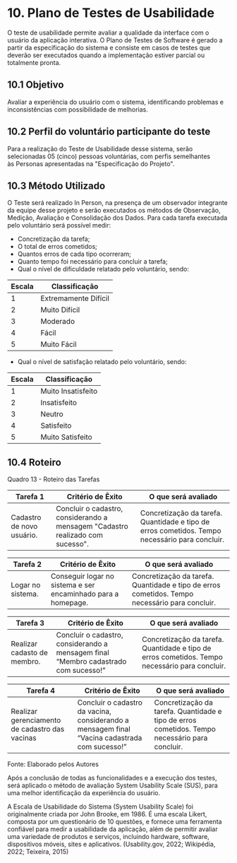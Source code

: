 # 10. Plano de Testes de Usabilidade

O teste de usabilidade permite avaliar a qualidade da interface com o usuário da aplicação interativa. O Plano de Testes de Software é gerado a partir da especificação do sistema e consiste em casos de testes que deverão ser executados quando a implementação estiver parcial ou totalmente pronta.


## 10.1 Objetivo

Avaliar a experiência do usuário com o sistema, identificando problemas e inconsistências com possibilidade de melhorias.


## 10.2 Perfil do voluntário participante do teste

Para a realização do Teste de Usabilidade desse sistema, serão selecionadas 05 (cinco) pessoas voluntárias, com perfis semelhantes às Personas apresentadas na "Especificação do Projeto".


## 10.3 Método Utilizado

O Teste será realizado In Person, na presença de um observador integrante da equipe desse projeto e serão executados os métodos de Observação, Medição, Avaliação e Consolidação dos Dados.
Para cada tarefa executada pelo voluntário será possível medir:

- Concretização da tarefa;
- O total de erros cometidos;
- Quantos erros de cada tipo ocorreram;
- Quanto tempo foi necessário para concluir a tarefa;
- Qual o nível de dificuldade relatado pelo voluntário, sendo:

| Escala | Classificação        |
|--------|----------------------|
| 1      | Extremamente Difícil |
| 2      | Muito Difícil        |
| 3      | Moderado             |
| 4      | Fácil                |
| 5      | Muito Fácil          |

- Qual o nível de satisfação relatado pelo voluntário, sendo:

| Escala | Classificação      |
|--------|--------------------|
| 1      | Muito Insatisfeito |
| 2      | Insatisfeito       |
| 3      | Neutro             |
| 4      | Satisfeito         |
| 5      | Muito Satisfeito   |


## 10.4 Roteiro

Quadro 13 - Roteiro das Tarefas

| **Tarefa 1** | **Critério de Êxito** | **O que será avaliado** |
|--------------|--------------------|-------------------------|
|Cadastro de novo usuário. | Concluir o cadastro, considerando a mensagem "Cadastro realizado com sucesso". | Concretização da tarefa. Quantidade e tipo de erros cometidos. Tempo necessário para concluir. |


| **Tarefa 2** | **Critério de Êxito** | **O que será avaliado** |
|--------------|-----------------------|-------------------------|
|Logar no sistema. | Conseguir logar no sistema e ser encaminhado para a homepage. | Concretização da tarefa. Quantidade e tipo de erros cometidos. Tempo necessário para concluir. |


| **Tarefa 3** | **Critério de Êxito** | **O que será avaliado** |
|--------------|-----------------------|-------------------------|
|Realizar cadasto de membro. | Concluir o cadastro, considerando a mensagem final “Membro cadastrado com sucesso!” | Concretização da tarefa. Quantidade e tipo de erros cometidos. Tempo necessário para concluir. |


| **Tarefa 4** | **Critério de Êxito** | **O que será avaliado**  |
|--------------|-----------------------|--------------------------|
|Realizar gerenciamento de cadastro das vacinas | Concluir o cadastro da vacina, considerando a mensagem final “Vacina cadastrada com sucesso!” | Concretização da tarefa. Quantidade e tipo de erros cometidos. Tempo necessário para concluir. |

Fonte: Elaborado pelos Autores


Após a conclusão de todas as funcionalidades e a execução dos testes, será aplicado o método de avaliação System Usability Scale (SUS), para uma melhor identificação da experiência do usuário.

A Escala de Usabilidade do Sistema (System Usability Scale) foi originalmente criada por John Brooke, em 1986. É uma escala Likert, composta por um questionário de 10 questões, e fornece uma ferramenta confiável para medir a usabilidade da aplicação, além de permitir avaliar uma variedade de produtos e serviços, incluindo hardware, software, dispositivos móveis, sites e aplicativos. (Usability.gov, 2022; Wikipédia, 2022; Teixeira, 2015)
